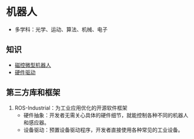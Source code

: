 # 机器人
* 多学科：光学、运动、算法、机械、电子

## 知识
* [磁控微型机器人](https://zhuanlan.zhihu.com/p/393887404)
* [硬件驱动](https://tech.wangyaqi.cn/#/os/driver)

## 第三方库和框架
1. ROS-Industrial：为工业应用优化的开源软件框架
    * 硬件抽象：开发者无需关心具体的硬件细节，就能控制各种不同的机器人和感应器。
    * 设备驱动：预置设备驱动程序，开发者直接使用各种常见的工业设备。